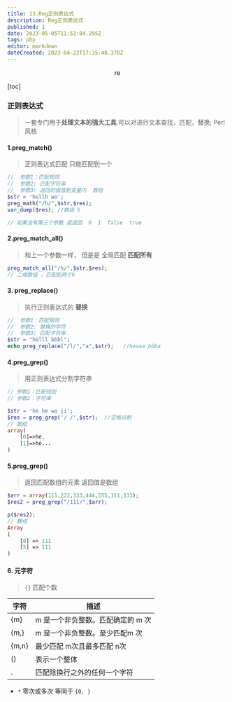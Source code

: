 ```yaml
---
title: 13.Reg正则表达式
description: Reg正则表达式
published: 1
date: 2023-05-05T11:53:04.295Z
tags: php
editor: markdown
dateCreated: 2023-04-22T17:35:48.370Z
---
```


<center>re</center>

[toc]

### 正则表达式

> 一套专门用于**处理文本的强大工具**,可以对进行文本查找，匹配，替换;  Perl风格



#### 1.preg_match()

> 正则表达式匹配  只能匹配到一个

```php
//  参数1：匹配规则
//  参数2: 匹配字符串
//  参数3: 返回的值放到变量内  数组
$str = 'hellh wo';
preg_math("/h/",$str,$res);
var_dump($res); //数组 h

// 如果没有第三个参数 就返回  0  1  false  true
```



#### 2.preg_match_all()

> 和上一个参数一样， 但是是  全局匹配 **匹配所有**

```php
preg_match_all("/h/",$str,$res);
// 二维数组 ，匹配到两个h
```



#### 3. preg_replace()

> 执行正则表达式的  **替换**

```php
//  参数1：匹配规则
//  参数2: 替换的字符
//  参数3: 匹配字符串
$str = "helll bbbl";
echo preg_replace("/l/","a",$str);   //heaaa bbba
```



#### 4.preg_grep()

> 用正则表达式分割字符串

```php
// 参数1：匹配规则
// 参数2：字符串

$str = 'he he wo ji';
$res = preg_grep('/ /',$str);  //空格分割
// 数组
array(
	[0]=>he,
    [1]=>he...
)
```



#### 5.preg_grep()

> 返回匹配数组的元素   返回值是数组

```php
$arr = array(111,222,333,444,555,111,333);
$res2 = preg_grep("/111/",$arr);

p($res2);
// 数组 
Array
(
    [0] => 111
    [5] => 111
)
```



#### 6. 元字符

> `{}`  匹配个数

| 字符  | 描述                              |
| ----- | --------------------------------- |
| {m}   | m 是一个非负整数。匹配确定的 m 次 |
| {m,}  | m 是一个非负整数。至少匹配m 次    |
| {m,n} | 最少匹配 m次且最多匹配 n次        |
| ()    | 表示一个整体                      |
| .     | 匹配除换行之外的任何一个字符      |

* `*`   零次或多次     等同于 `{0, }`

```php

```











